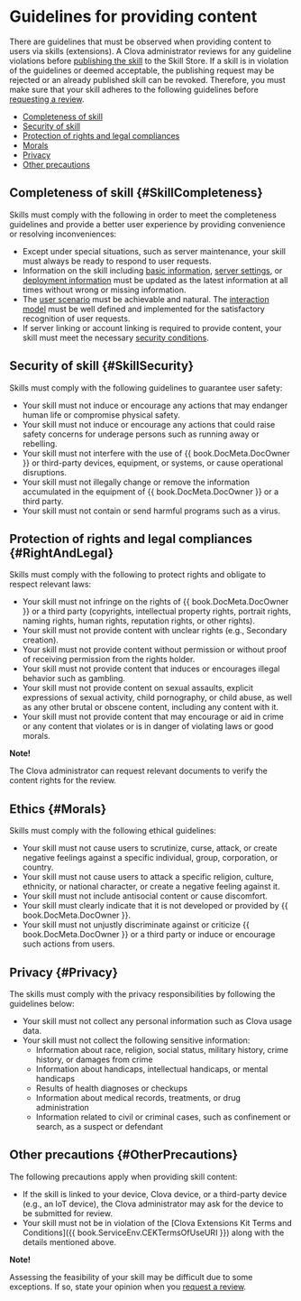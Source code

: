 # Guidelines for providing content

There are guidelines that must be observed when providing content to users via skills (extensions). A Clova administrator reviews for any guideline violations before [publishing the skill](/DevConsole/Guides/Deploy_Custom_Extension.md) to the Skill Store. If a skill is in violation of the guidelines or deemed acceptable, the publishing request may be rejected or an already published skill can be revoked. Therefore, you must make sure that your skill adheres to the following guidelines before [requesting a review](/DevConsole/Guides/Deploy_Custom_Extension.md#RequestExtensionSubmission).

* [Completeness of skill](#SkillCompleteness)
* [Security of skill](#SkillSecurity)
* [Protection of rights and legal compliances](#RightAndLegal)
* [Morals](#Morals)
* [Privacy](#Privacy)
* [Other precautions](#OtherPrecautions)

## Completeness of skill {#SkillCompleteness}

Skills must comply with the following in order to meet the completeness guidelines and provide a better user experience by providing convenience or resolving inconveniences:

* Except under special situations, such as server maintenance, your skill must always be ready to respond to user requests.
* Information on the skill including [basic information](/DevConsole/Guides/Register_Custom_Extension.md#InputExtensionInfo), [server settings](/DevConsole/Guides/Register_Custom_Extension.md#SetServerConnection), or [deployment information](/DevConsole/Guides/Deploy_Custom_Extension.md#InputDeploymentInfo) must be updated as the latest information at all times without wrong or missing information.
* The [user scenario](/Design/Design_Custom_Extension.md#MakeUseCaseScenarioScript) must be achievable and natural. The [interaction model](/Design/Design_Custom_Extension.md#DefineInteractionModel) must be well defined and implemented for the satisfactory recognition of user requests.
* If server linking or account linking is required to provide content, your skill must meet the necessary [security conditions](/Develop/Guides/Link_User_Account.md#ApplyAccountLinking).

## Security of skill {#SkillSecurity}

Skills must comply with the following guidelines to guarantee user safety:

* Your skill must not induce or encourage any actions that may endanger human life or compromise physical safety.
* Your skill must not induce or encourage any actions that could raise safety concerns for underage persons such as running away or rebelling.
* Your skill must not interfere with the use of {{ book.DocMeta.DocOwner }} or third-party devices, equipment, or systems, or cause operational disruptions.
* Your skill must not illegally change or remove the information accumulated in the equipment of {{ book.DocMeta.DocOwner }} or a third party.
* Your skill must not contain or send harmful programs such as a virus.

## Protection of rights and legal compliances {#RightAndLegal}

Skills must comply with the following to protect rights and obligate to respect relevant laws:

* Your skill must not infringe on the rights of {{ book.DocMeta.DocOwner }} or a third party (copyrights, intellectual property rights, portrait rights, naming rights, human rights, reputation rights, or other rights).
* Your skill must not provide content with unclear rights (e.g., Secondary creation).
* Your skill must not provide content without permission or without proof of receiving permission from the rights holder.
* Your skill must not provide content that induces or encourages illegal behavior such as gambling.
* Your skill must not provide content on sexual assaults, explicit expressions of sexual activity, child pornography, or child abuse, as well as any other brutal or obscene content, including any content with it.
* Your skill must not provide content that may encourage or aid in crime or any content that violates or is in danger of violating laws or good morals.

<div class="note">
  <p><strong>Note!</strong></p>
  <p>The Clova administrator can request relevant documents to verify the content rights for the review.</p>
</div>

## Ethics {#Morals}

Skills must comply with the following ethical guidelines:

* Your skill must not cause users to scrutinize, curse, attack, or create negative feelings against a specific individual, group, corporation, or country.
* Your skill must not cause users to attack a specific religion, culture, ethnicity, or national character, or create a negative feeling against it.
* Your skill must not include antisocial content or cause discomfort.
* Your skill must clearly indicate that it is not developed or provided by {{ book.DocMeta.DocOwner }}.
* Your skill must not unjustly discriminate against or criticize {{ book.DocMeta.DocOwner }} or a third party or induce or encourage such actions from users.

## Privacy {#Privacy}

The skills must comply with the privacy responsibilities by following the guidelines below:

* Your skill must not collect any personal information such as Clova usage data.
* Your skill must not collect the following sensitive information:
  * Information about race, religion, social status, military history, crime history, or damages from crime
  * Information about handicaps, intellectual handicaps, or mental handicaps
  * Results of health diagnoses or checkups
  * Information about medical records, treatments, or drug administration
  * Information related to civil or criminal cases, such as confinement or search, as a suspect or defendant

## Other precautions {#OtherPrecautions}

The following precautions apply when providing skill content:

* If the skill is linked to your device, Clova device, or a third-party device (e.g., an IoT device), the Clova administrator may ask for the device to be submitted for review.
* Your skill must not be in violation of the [Clova Extensions Kit Terms and Conditions]({{ book.ServiceEnv.CEKTermsOfUseURI }}) along with the details mentioned above.

<div class="note">
<p><strong>Note!</strong></p>
<p>Assessing the feasibility of your skill may be difficult due to some exceptions. If so, state your opinion when you <a href="/DevConsole/Guides/Deploy_Custom_Extension.md#RequestExtensionSubmission">request a review</a>.</p>
</div>

